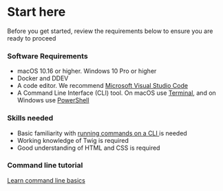 # Start here

Before you get started, review the requirements below to ensure you are ready to proceed

### Software Requirements

* macOS 10.16 or higher.  Windows 10 Pro or higher
* Docker and DDEV
* A code editor.  We recommend [Microsoft Visual Studio Code](https://code.visualstudio.com/download)
* A Command Line Interface (CLI) tool. On macOS use [Terminal](https://www.youtube.com/watch?v=Jm8-UFf8IMg), and on Windows use [PowerShell](https://www.youtube.com/watch?v=VFuobJbbDtU)

### Skills needed

* Basic familiarity with [running commands on a CLI ](https://www.hongkiat.com/blog/web-designers-essential-command-lines/)is needed
* Working knowledge of Twig is required
* Good understanding of HTML and CSS is required

### Command line tutorial

[Learn command line basics](https://tutorial.djangogirls.org/en/intro\_to\_command\_line/)
